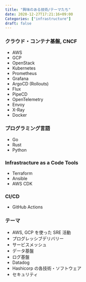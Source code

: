 ```yaml
---
title: "興味のある技術/テーマたち"
date: 2020-12-27T17:21:16+09:00
Categories: ["infrastructure"]
draft: false
---
```

### クラウド・コンテナ基盤, CNCF

- AWS
- GCP
- OpenStack
- Kubernetes
- Prometheus
- Grafana
- ArgoCD (Rollouts)
- Flux
- PipeCD
- OpenTelemetry
- Envoy
- X-Ray
- Docker

### プログラミング言語

- Go
- Rust
- Python

### Infrastracture as a Code Tools

- Terraform
- Ansible
- AWS CDK

### CI/CD

- GitHub Actions

### テーマ

- AWS, GCP を使った SRE 活動
- プログレッシブデリバリー
- サービスメッシュ
- データ基盤
- ログ基盤
- Datadog
- Hashicorp の各技術・ソフトウェア
- セキュリティ
